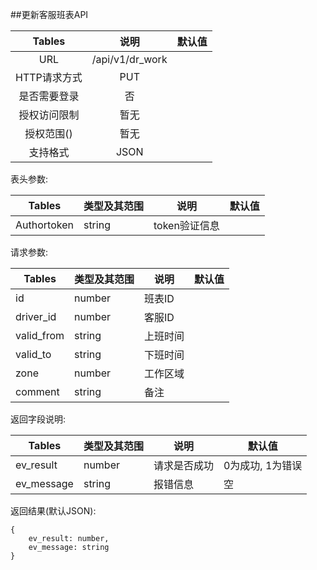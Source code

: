##更新客服班表API


|  Tables  |       说明        | 默认值  |
| :------: | :-------------: | :--: |
|   URL    | /api/v1/dr_work |      |
| HTTP请求方式 |       PUT       |      |
|  是否需要登录  |        否        |      |
|  授权访问限制  |       暂无        |      |
|  授权范围()  |       暂无        |      |
|   支持格式   |      JSON       |      |


表头参数:

| Tables      | 类型及其范围 | 说明        | 默认值  |
| ----------- | ------ | --------- | ---- |
| Authortoken | string | token验证信息 |      |

请求参数:


| Tables     | 类型及其范围 | 说明   | 默认值  |
| ---------- | ------ | ---- | ---- |
| id         | number | 班表ID |      |
| driver_id  | number | 客服ID |      |
| valid_from | string | 上班时间 |      |
| valid_to   | string | 下班时间 |      |
| zone       | number | 工作区域 |      |
| comment    | string | 备注   |      |





返回字段说明:

| Tables     | 类型及其范围 | 说明     | 默认值        |
| ---------- | ------ | ------ | ---------- |
| ev_result  | number | 请求是否成功 | 0为成功, 1为错误 |
| ev_message | string | 报错信息   | 空          |

返回结果(默认JSON):
```
{
    ev_result: number,
    ev_message: string
}
```
